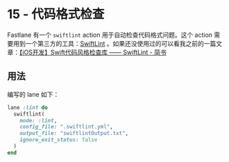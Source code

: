 # 15 - 代码格式检查

Fastlane 有一个 `swiftlint` action 用于自动检查代码格式问题。这个 action 需要用到一个第三方的工具：[SwiftLint](https://github.com/realm/SwiftLint) 。如果还没使用过的可以看我之前的一篇文章：[【iOS开发】Swift代码风格检查库 —— SwiftLint - 简书](https://www.jianshu.com/p/f872484fcd50)

## 用法

编写的 lane 如下：

```ruby
lane :lint do
  swiftlint(
    mode: :lint,
    config_file: ".swiftlint.yml",
    output_file: "swiftlintOutput.txt",
    ignore_exit_status: false
  )
end
```
